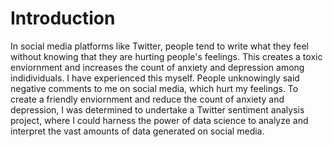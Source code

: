 # Introduction
In social media platforms like Twitter, people tend to write what they feel without knowing that they are hurting people's feelings. This creates a toxic enviornment and increases the count of anxiety and depression among indidividuals. I have experienced this myself. People unknowingly said negative comments to me on social media, which hurt my feelings. To create a friendly enviornment and reduce the count of anxiety and depression, I was determined to undertake a Twitter sentiment analysis project, where I could harness the power of data science to analyze and interpret the vast amounts of data generated on social media.
